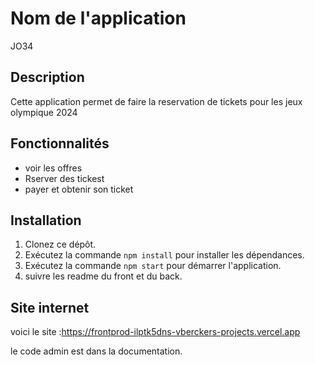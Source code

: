 # Nom de l'application

JO34

## Description
Cette application permet de faire la reservation de tickets pour les jeux olympique 2024

## Fonctionnalités
- voir les offres
- Rserver des tickest 
- payer et obtenir son ticket

## Installation
1. Clonez ce dépôt.
2. Exécutez la commande `npm install` pour installer les dépendances.
3. Exécutez la commande `npm start` pour démarrer l'application.
4. suivre les readme du front et du back.


## Site internet 

voici le site :https://frontprod-ilptk5dns-vberckers-projects.vercel.app

le code admin est dans la documentation.  
